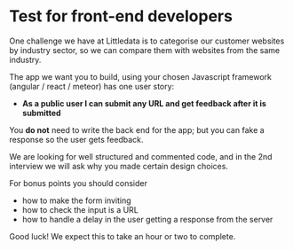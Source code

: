 # Test for front-end developers

One challenge we have at Littledata is to categorise our customer websites by industry sector, so we can compare them with websites from the same industry.

The app we want you to build, using your chosen Javascript framework (angular / react / meteor) has one user story:

- **As a public user I can submit any URL and get feedback after it is submitted**

You **do not** need to write the back end for the app; but you can fake a response so the user gets feedback.

We are looking for well structured and commented code, and in the 2nd interview we will ask why you made certain design choices.

For bonus points you should consider
- how to make the form inviting
- how to check the input is a URL
- how to handle a delay in the user getting a response from the server

Good luck! We expect this to take an hour or two to complete.

